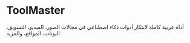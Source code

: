 # ToolMaster
أداة عربية كاملة لابتكار أدوات ذكاء اصطناعي في مجالات الصور، الفيديو، التسويق، البوتات، المواقع، والمزيد
